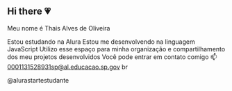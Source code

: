 ## Hi there 💗
Meu nome é Thais Alves de Oliveira 

Estou estudando na Alura
Estou me desenvolvendo na linguagem JavaScript
Utilizo esse espaço para minha organização e compartilhamento dos meu projetos desenvolvidos
Você pode entrar em contato comigo 📫0001131528931sp@al.educacao.sp.gov
br

@alurastartestudante
